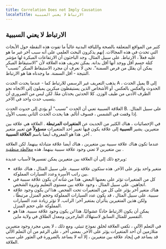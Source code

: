 ```yaml
---
title: Correlation Does not Imply Causation
localeTitle: الارتباط لا يعني السببية
---
```

## الارتباط لا يعني السببية

كثير من المواقع المتعلقة بالصحة واللياقة البدنية غالباً ما تفوت هذه النقطة حول الأبحاث التي تحدث في هذه المجالات. إنهم يذكرون البحث العلمي على أنه سبب آخر غير ما هو عليه فعلاً ، الارتباط. على سبيل المثال. وجد الباحثون أن الارتفاعات المبكرة لها مؤشر كتلة جسم أقل ووجد أنها أقل بدانة. يمكن تحريف هذه العلاقة لأن "الاستيقاظ المبكر يمكن أن يقلل من فرص السمنة". نحن لا نعرف أن مجرد الاستيقاظ المبكر "تسبب" النتيجة - أقل السمنة. ما وجدناه هنا هو الارتباط.

يذهب التعريف غير الرسمي للارتباط كما - عندما يحدث الحدث A ، يميل الحدث B إلى الحدوث والعكس بالعكس. أو الأشخاص الذين يستيقظون مبكرين يميلون إلى الاتجاه نحو الطرف الأدنى من طيف الوزن. كلا الحدثين يحدثان معًا. لكن ليس من الضروري أن يتسبب حدث واحد في الآخر.

العلاقة السببية تعني أن الحدث "تسبب" أو يؤدي إلى حدوث الحدث B. على سبيل المثال. إذا وقفت في الشمس ، فسوف أتألم. هنا يحدث الحدث الثاني بسبب الأول.

في الإحصائيات ، هناك الكثير من الحديث عن **المتغيرات المرتبطة** . العلاقة هي علاقة بين متغيرين. يشير **السببية** إلى علاقة يكون فيها تغيير أحد المتغيرات **مسؤولاً عن** تغيير متغير آخر. هذا هو المعروف أيضا باسم **العلاقة السببية** .

عندما تكون هناك علاقة سببية بين متغيرين ، هناك أيضا علاقة متبادلة بينهما. لكن العلاقة بين متغيرين لا تعني وجود علاقة سببية بينهما. هذه [مغالطة منطقية](https://en.wikipedia.org/wiki/Formal_fallacy) .

ويرجع ذلك إلى أن العلاقة بين متغيرين يمكن تفسيرها لأسباب عديدة:

*   متغير واحد يؤثر على الآخر. هذه _ستكون_ علاقة سببية. على سبيل المثال ، هناك علاقة بين راتب الأسرة وعدد السيارات المملوكة.
*   كل من المتغيرات تؤثر على بعضها البعض. هذا من _شأنه أن_ يكون علاقة سببية في اتجاهين. على سبيل المثال ، وجود علاقة بين مستوى التعليم وثروة الشخص.
*   هناك متغير آخر يؤثر على كل من المتغيرات تحت الفحص. هذا _لن_ يكون وجود علاقة سببية. على سبيل المثال ، قد يكون عدد السيارات المملوكة وحجم المنزل مرتبطًا ، ولكن هذين المتغيرين يتأثران بمتغير آخر: الراتب. لا تؤثر زيادة عدد السيارات المملوكة على حجم المنزل.
*   يمكن أن يكون الارتباط حادثًا عشوائيًا. هذا _لن_ يكون وجود علاقة سببية. هذا هو التفسير للمثال السابق لاستهلاك المارجرين ومعدل الطلاق في ولاية ماين.

في التعلم الآلي ، تكفي العلاقة لخلق نموذج تنبئي. ومع ذلك ، لا يعني مجرد وجود متغيرين متلازمين أن أحد المتغيرات يؤثر على الآخر. بمعنى آخر ، على الرغم من أن التعلم الآلي قد يساعد في إيجاد علاقة بين متغيرين ، إلا أنه لا يساعد بالضرورة في العثور على سبب العلاقة.